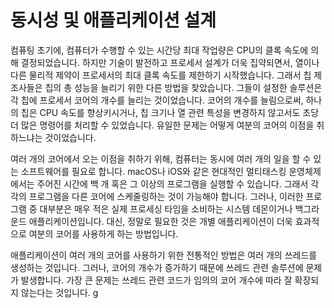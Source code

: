 # 동시성 및 애플리케이션 설계

컴퓨팅 초기에, 컴퓨터가 수행할 수 있는 시간당 최대 작업량은 CPU의 클록 속도에 의해 결정되었습니다. 하지만 기술이 발전하고 프로세서 설계가 더욱 집약되면서, 열이나 다른 물리적 제약이 프로세서의 최대 클록 속도를 제한하기 시작했습니다. 그래서 칩 제조사들은 칩의 총 성능을 늘리기 위한 다른 방법을 찾았습니다. 그들이 설정한 솔루션은 각 칩에 프로세서 코어의 개수를 늘리는 것이었습니다. 코어의 개수를 늘림으로써, 하나의 칩은 CPU 속도를 향상키시거나, 칩 크기나 열 관련 특성을 변경하지 않고서도 초당 더 많은 명령어를 처리할 수 있었습니다. 유일한 문제는 어떻게 여분의 코어의 이점을 취하느냐는 것이었습니다.

여러 개의 코어에서 오는 이점을 취하기 위해, 컴퓨터는 동시에 여러 개의 일을 할 수 있는 소프트웨어를 필요로 합니다. macOS나 iOS와 같은 현대적인 멀티태스킹 운영체제에서는 주어진 시간에 백 개 혹은 그 이상의 프로그램을 실행할 수 있습니다. 그래서 각각의 프로그램을 다른 코어에 스케줄링하는  것이 가능해야 합니다. 그러나, 이러한 프로그램 중 대부분은 매우 적은 실제 프로세싱 타임을 소비하는 시스템 데몬이거나 백그라운드 애플리케이션입니다. 대신, 정말로 필요한 것은 개별 애플리케이션이 더욱 효과적으로 여분의 코어를 사용하게 하는 방법입니다.

애플리케이션이 여러 개의 코어를 사용하기 위한 전통적인 방법은 여러 개의 쓰레드를 생성하는 것입니다. 그러나, 코어의 개수가 증가하기 때문에 쓰레드 관련 솔루션에 문제가 발생합니다. 가장 큰 문제는 쓰레드 관련 코드가 임의의 코어 개수에 따라 잘 확장되지 않는다는 것입니다. g